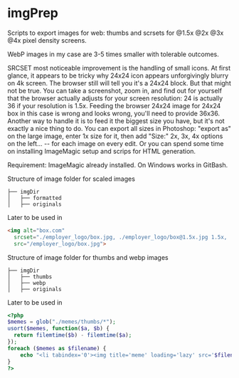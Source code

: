 # imgPrep

Scripts to export images for web: thumbs and scrsets for @1.5x @2x @3x @4x pixel density screens.

WebP images in my case are 3-5 times smaller with tolerable outcomes. 

SRCSET most noticeable improvement is the handling of small icons. At first glance, it appears to be tricky why 24x24 icon appears unforgivingly blurry on 4k screen. The browser still will tell you it's a 24x24 block. But that might not be true. You can take a screenshot, zoom in, and find out for yourself that the browser actually adjusts for your screen resolution: 24 is actually 36 if your resolution is 1.5x. Feeding the browser 24x24 image for 24x24 box in this case is wrong and looks wrong, you'll need to provide 36x36. Another way to handle it is to feed it the biggest size you have, but it's not exactly a nice thing to do. You can export all sizes in Photoshop: "export as" on the large image, enter 1x size for it, then add "Size:" 2x, 3x, 4x options on the left... -- for each image on every edit. Or you can spend some time on installing ImageMagic setup and scrips for HTML generation.

Requirement: ImageMagic already installed. On Windows works in GitBash.

Structure of image folder for scaled images

```
├── imgDir
│   ├── formatted
│   ├── originals
```

Later to be used in
```html
<img alt="box.com"
  srcset="./employer_logo/box.jpg, ./employer_logo/box@1.5x.jpg 1.5x, ./employer_logo/box@2x.jpg 2x, ./employer_logo/box@3x.jpg 3x, , ./employer_logo/box@4x.jpg 4x"
  src="/employer_logo/box.jpg">
```
Structure of image folder for thumbs and webp images

```
├── imgDir
│   ├── thumbs
│   ├── webp
│   ├── originals
```

Later to be used in

```php
<?php
$memes = glob("./memes/thumbs/*");
usort($memes, function($a, $b) {
  return filemtime($b) - filemtime($a);
});
foreach ($memes as $filename) {
    echo "<li tabindex='0'><img title='meme' loading='lazy' src='$filename'/></li>\n";
}
?>
```
